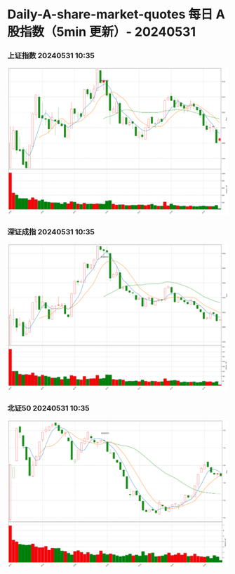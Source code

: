 
# Daily-A-share-market-quotes 每日 A 股指数（5min 更新）- 20240531

### 上证指数 20240531 10:35
![](./fig/2024/5/20240531-sh000001.png)

### 深证成指 20240531 10:35
![](./fig/2024/5/20240531-sz399001.png)

### 北证50 20240531 10:35
![](./fig/2024/5/20240531-bj899050.png)
